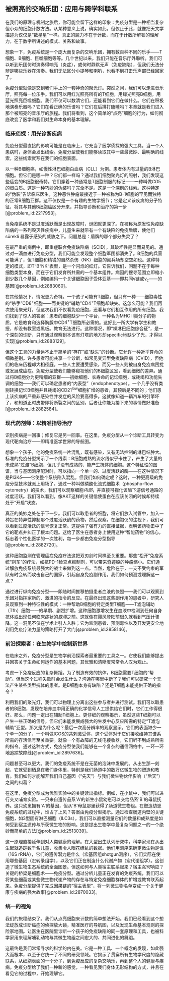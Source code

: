 ## 被照亮的交响乐团：应用与跨学科联系

在我们的原理与机制之旅后，你可能会留下这样的印象：免疫分型是一种相当复杂但小众的细胞计数方法。从某种意义上说，确实如此。但仅止于此，就像把天文学描述为仅仅是“数星星”一样。真正的魔力不在于计数，而在于计数所解锁的理解力，在于数字所讲述的模式、关系和故事。

想象一下，免疫系统是一个庞大而复杂的交响乐团，拥有数百种不同的乐手——T细胞、B细胞、巨噬细胞等等。几个世纪以来，我们只能在音乐厅外聆听。我们可以听到乐团何时演奏得响亮（炎症），或何时静默无声（免疫缺陷），但我们无法分辨是哪些乐器在演奏。我们无法区分小提琴和喇叭，也看不到打击乐声部已经回家了。

免疫分型就像是交到我们手上的一套神奇的聚光灯。突然之间，我们可以走进音乐厅，照亮每一位乐手。我们可以用红光照亮所有的T细胞，用绿光照亮B细胞，用蓝光照亮巨噬细胞。我们不仅可以数清它们，还能看到它们在做什么。它们在积极地演奏乐器吗？它们在看正确的乐谱吗？它们在后排打瞌睡吗？本章就是我们进入那个被照亮的音乐厅的旅程。我们将看到，这个简单的“点亮”细胞的行为，如何彻底改变了医学和我们对生命本身的基本理解。

### 临床侦探：用光诊断疾病

免疫分型最直接的影响可能是在临床上，它充当了医学侦探的强大工具。当一个人患病时，身体会发出线索。免疫分型使我们能够读取其中一些最微妙、最明确的线索，这些线索就写在我们的细胞表面。

以一种B细胞癌，如慢性淋巴细胞白血病（CLL）为例。患者体内有过量的B淋巴细胞。但它们是哪一种？它们都一样吗？通过我们细胞聚光灯的照射，我们发现这些癌变的B细胞很奇特。它们穿着一种通常是T细胞制服的标记——一种叫做$CD5$的蛋白质。这是一种巧妙的伪装吗？完全不是。这是一个深刻的线索。这种特定的“伪装”告诉临床医生，这种恶性肿瘤最接近于一种被称为B-1细胞的罕见而独特的正常B细胞亚群。这不仅仅是一个有趣的生物学细节；它是定义该疾病的分子特征，将其与其他B细胞癌区分开来，并指导诊断和治疗的第一步[@problem_id:2217953]。

当免疫系统不是过度活跃而是出现故障时，谜团就更深了。在被称为原发性免疫缺陷病的一系列毁灭性疾病中，儿童生来就带有一个有缺陷的免疫盾牌，使他们 sürekli 暴露于感染的威胁之下。问题总是：盾牌的哪个部分失灵了？

在最严重的病例中，即重症联合免疫缺陷病（SCID），其破坏性是显而易见的。通过对一滴血进行免疫分型，我们可能会发现整个细胞军团都消失了。B细胞的兵营可能满了，但T细胞和精锐的自然杀伤（NK）细胞的阅兵场却空空如也。这种特定的模式，即T⁻B⁺NK⁻表型，是一个闪烁的红灯。它告诉我们，问题不在于每种细胞类型本身，而在于它们发育所共需的一个基本组件。病因的搜寻范围立即缩小到少数几个基因，例如编码一个关键细胞因子受体亚基——即共同γ链或$\gamma_c$——的基因[@problem_id:2883060]。

在其他情况下，情况更为奇特。一个孩子可能有T细胞，但只有一种——细胞毒性的“杀手”CD$8^+$细胞——而关键的“辅助”CD$4^+$T细胞却缺失。这怎么可能？我们再次使用聚光灯，但这次我们不仅看免疫细胞，还看与它们相互作用的所有细胞。我们找到了惊人的答案：患者的细胞缺少一个平台，一种名为MHC II类分子的物质，它是教育和选择胸腺中CD$4^+$T细胞所必需的。这好比一所大学有学生和教授，却没有教室或黑板。教育无法进行。这种情况，即“裸淋巴细胞综合征”，是一个深刻的诊断，只有通过观察到本该有灯塔的地方却specific地缺少了光，才得以实现[@problem_id:2883129]。

但这个工具的力量远不止于简单的“存在”或“缺失”的诊断。它允许一种近乎算命的细微差别。许多患者可能共享一个诊断，如常见变异型免疫缺陷病（CVID），但他们的临床历程却大相径庭。一些人主要遭受感染，而另一些人则被自身免疫病困扰或发展成癌症。免疫分型使我们能够窥视他们的B细胞区室，看到细微的差异。通过将B细胞分为更精细的亚群——初始细胞、长寿命的记忆细胞，或耗竭和功能失调的细胞——我们可以确定患者的“内表型”（endophenotype）。一个几乎没有类别转换记忆B细胞并且耗竭的CD$21^{\text{low}}$细胞扩增的患者，其预后是不同的；他们患上该疾病的严重非感染性并发症的风险要高得多。这就像知道一辆汽车的引擎坏了，和知道正时皮带即将断裂之间的区别，后者让你能为接下来的事情做好准备[@problem_id:2882584]。

### 现代药剂师：以精准指导治疗

识别疾病是一回事；修复它是另一回事。在这里，免疫分型从一个诊断工具转变为现代靶向治疗——即精准医学世界的导航图。

想象一个孩子，他的免疫系统一片混乱，既有感染，又有无法控制的淋巴结肿大。标准的免疫分型揭示了一个线索：B细胞成熟的流水线似乎卡住了，产生了大量的未成熟“过渡”B细胞，但几乎没有成熟的、能产生抗体的细胞。这个特征性的图谱，当与基因测序配对时，可以指向一个单一的、过度活跃的酶——在这种情况下是PI$3$K$\delta$——它使整个系统陷入混乱。但我们如何确定呢？这时，一种更高级的免疫分型技术就派上用场了。通过一种叫做磷酸化流式细胞术（phospho-flow cytometry）的技术，我们可以观察细胞*内部*，并直接可视化该酶下游信号通路的过度活跃。我们可以看到，像AKT这样的关键信使蛋白在应该关闭的时候却持续处于“开启”状态。

真正的美妙之处在于下一步。我们可以取患者的细胞，将它们放入试管中，加入一种旨在特异性抑制那个过度活跃酶的药物，然后观察。在细胞仪的注视下，我们可以看到过度活跃的信号恢复正常。这提供了强有力的直接证据，表明该药物击中了它的靶点并纠正了根本问题。这给了医生在患者身上使用这种“智能药物”的信心，标志着个性化医学的一次胜利，每一步都由免疫分型指导[@problem_id:2882720]。

这种细胞监测在管理癌症免疫疗法这把双刃剑时同样至关重要。那些“松开”免疫系统“刹车”的疗法，如抗PD-1检查点抑制剂，可以带来奇迹般的肿瘤缩小。它们通过解放免疫系统最强大的战士来做到这一点。当然，危险在于，一支不受约束的军队有时会转而攻击自己的国家，引起自身免疫副作用。我们如何预测或理解这一点？

通过进行纵向免疫分型——即随时间推移拍摄患者血液的快照——我们可以观察到乐团对指挥家新的、激进的指令的反应。在最终出现这些副作用的患者中，研究人员观察到一种特征性的模式：一种帮助B细胞的特定类型T细胞——T滤泡辅助（Tfh）细胞——的早期、剧烈扩增。这种细胞激增发生在血液中检测到任何自身抗体或出现任何临床症状的*数周*之前。这就像在飓风登陆前很久就看到气压计骤降。这一洞见不仅在学术上引人入胜；它为监测患者、预测毒性以及开发更安全地利用免疫疗法力量的策略打开了大门[@problem_id:2858146]。

### 前沿探索者：在生物学中绘制新世界

在临床之外，免疫分型是生物学前沿探索者最重要的工具之一。它使我们能够提出并回答关于生命如何运作的基本问题，其优雅和清晰度常常令人叹为观止。

考虑一下免疫反应的复杂舞蹈。为了制造有效的抗体，B细胞需要T细胞的“帮助”。但当这个过程失败时会发生什么？沟通在哪里中断了？我们可以研究一个无法产生某些类型抗体的患者。是B细胞本身有缺陷？还是T细胞未能提供正确的指令？

利用我们的聚光灯，我们可以物理上分离出这些参与者并进行测试。我们可以取患者的B细胞，发现在培养皿中用正确的化学信号人工提供给它们时，它们工作得很好。那么，问题一定出在辅助T细胞上。更仔细的观察揭示，虽然这些T细胞可以产生一些正确的信号，但它们未能发展成强大的生发中心反应所需的特定“T滤泡辅助”亚型。那又是为什么呢？最后一次高分辨率的观察显示，它们的表面缺少一个单一的分子，一个叫做ICOS的共刺激受体，这个受体对于它们接收维持其谱系所需的存活信号至关重要。就像一个有故障的无线电接收器，它们听不到成熟所需的指令。通过这种方式，免疫分型使我们能够在一个复杂的通信网络中，一环一环地追踪故障线[@problem_id:2897636]。

问题甚至可以更大。我们的免疫系统不是在无菌的泡沫中发展的。从出生那一刻起，它就受到栖息在我们身体里，特别是我们肠道中的数万亿微生物的塑造和教育。我们如何才能解开我们自己基因（“先天”）与我们微生物伙伴影响（“后天”）之间的纠葛？

在这里，免疫分型成为优雅实验中的关键读出指标。例如，在小鼠中，我们可以进行交叉哺育实验。一只来自遗传品系'A'的新生小鼠幼崽可以交给品系'B'的母鼠抚养。这只幼崽拥有'A'的基因，但从'B'母鼠那里获得了肠道微生物组。在塑造幼崽免疫系统的过程中，谁占了上风？答案由免疫分型揭示。通过检查肠道内壁的关键细胞，如3型固有淋巴细胞（ILC$3$s），我们可以直接测量它们的数量和成熟度是如何受到宿主遗传与所获微生物的影响。这是提出生物学中最复杂问题之一的一个绝妙而简单的方法[@problem_id:2513039]。

这一原理直接延伸到对人类健康的理解。在大型出生队列研究中，科学家现在从出生起就追踪数千名儿童，收集令人眼花缭乱的数据。他们用测序来确定微生物是谁（$16$S rRNA），它们的遗传潜力是什么（宏基因组shotgun测序），它们实际在使用哪些基因（宏转录组学），以及它们正在制造什么代谢产物（宏代谢组学）。这创造了微生物生态系统的全面图景。但这如何与人类宿主联系起来？宿主*如何*响应？关键的桥梁是细胞术——免疫分型。通过分析儿童正在发育的免疫系统，我们可以将某些细菌或某些微生物代谢产物的存在与特定免疫细胞群体的扩增或教育联系起来。免疫分型提供了完成因果链的“宿主表型”，将一列微生物名单变成一个关于健康与疾病的强大故事[@problem_id:2870033]。

### 统一的视角

我们的旅程结束了。我们从点亮细胞来计数的简单想法开始。我们已经看到这个想法绽放成诊断癌症的侦探放大镜，精准医疗的导航图，以及发现生命基本规则的探险家地图。让医生在医院里诊断一个孩子的免疫缺陷的同一套原理和工具，也被科学家用来理解哺乳动物与其微生物组之间宏大的、共同进化的舞蹈。

这最终是我们常常寻求的科学的内在美。它是一种工具、一个概念的发现，如此强大而根本，以至于它统一了不同的研究领域。它揭示了贯穿所有生物学尺度的隐藏联系，从细胞表面的一个分子，到免疫反应的复杂交响乐，再到整个人的健康与疾病。免疫分型给了我们一种新的感觉，一种看见我们身体无形结构的方式，并且在看见它的过程中，开始理解它。